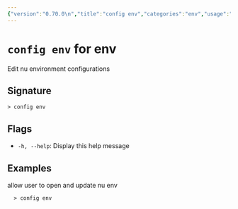 ```yaml
---
{"version":"0.70.0\n","title":"config env","categories":"env","usage":"Edit nu environment configurations\n"}
---
```

<!-- THIS FILE IS GENERATED BY update_book_commands.cjs USING NUSHELL'S HELP COMMANDS.
REFRAIN FROM EDITING IT MANUALLY.-->
# <code>config env</code> for env

<div class='command-title'>Edit nu environment configurations</div>

## Signature

```> config env```

## Flags

 * ```-h, --help```: Display this help message
## Examples

  allow user to open and update nu env
```shell
  > config env
```


